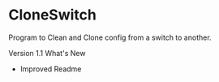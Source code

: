 # CloneSwitch
Program to Clean and Clone config from a switch to another.

Version 1.1 
What's New
- Improved Readme
